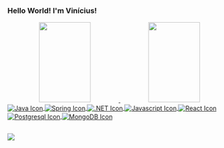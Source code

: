 ### Hello World! I'm Vinícius!

<div align="center">
  <a href="https://github.com/ViniciussMMedeiros">
  <img width="48%" height="180em" src="https://github-readme-stats.vercel.app/api?username=ViniciussMMedeiros&show_icons=true&theme=dark&include_all_commits=true&count_private=true"/>
  <img width="48%" height="180em" src="https://github-readme-stats.vercel.app/api/top-langs/?username=ViniciussMMedeiros&layout=compact&langs_count=7&theme=dark"/>
</div>
  
<div style="display: inline_block">
  <img align="center" alt="Java Icon" src="https://img.shields.io/badge/Java-ED8B00?style=for-the-badge&logo=openjdk&logoColor=white">
  <img align="center" alt="Spring Icon" src="https://img.shields.io/badge/Spring-6DB33F?style=for-the-badge&logo=spring&logoColor=white">
  <img align="center" alt=".NET Icon" src="https://img.shields.io/badge/.NET-0759A7?style=for-the-badge&logo=csharp&logoColor=white">
  <img align="center" alt="Javascript Icon" src="https://img.shields.io/badge/JavaScript-323330?style=for-the-badge&logo=javascript&logoColor=F7DF1E">
  <img align="center" alt="React Icon" src="https://img.shields.io/badge/React-20232A?style=for-the-badge&logo=react&logoColor=61DAFB">
  <img align="center" alt="Postgresql Icon" src="https://img.shields.io/badge/PostgreSQL-316192?style=for-the-badge&logo=postgresql&logoColor=white">
  <img align="center" alt="MongoDB Icon" src="https://img.shields.io/badge/MongoDB-4EA94B?style=for-the-badge&logo=mongodb&logoColor=white">
</div>
  
##
  
<div> 
  <a href="https://www.linkedin.com/in/viniciusmmedeiros/" target="_blank">
    <img src="https://img.shields.io/badge/LinkedIn-0077B5?style=for-the-badge&logo=linkedin&logoColor=white" target="_blank">
  </a>
</div>

